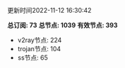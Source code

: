 更新时间2022-11-12 16:30:42

**总订阅: 73**
**总节点: 1039**
**有效节点: 393**
- v2ray节点: 224
- trojan节点: 104
- ss节点: 65
